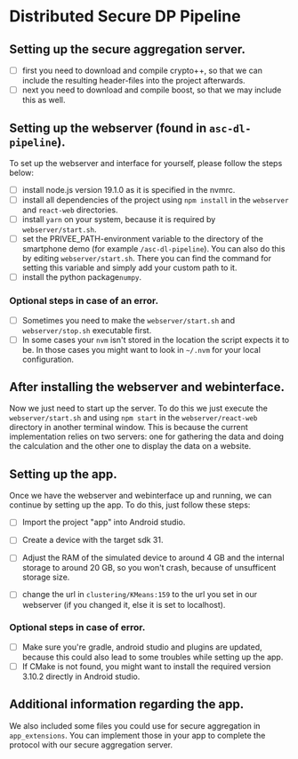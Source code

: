 # Distributed Secure DP Pipeline 

## Setting up the secure aggregation server.
- [ ] first you need to download and compile crypto++, so that we can include the resulting header-files into the project afterwards.
- [ ] next you need to download and compile boost, so that we may include this as well.

## Setting up the webserver (found in `asc-dl-pipeline`).

To set up the webserver and interface for yourself, please follow the steps below:

- [ ] install node.js version 19.1.0 as it is specified in the nvmrc.
- [ ] install all dependencies of the project using `npm install` in the `webserver` and `react-web` directories.
- [ ] install `yarn` on your system, because it is required by `webserver/start.sh`.
- [ ] set the PRIVEE_PATH-environment variable to the directory of the smartphone demo (for example `/asc-dl-pipeline`). You can also do this by editing `webserver/start.sh`. There you can find the command for setting this variable and simply add your custom path to it. 
- [ ] install the python package`numpy`.

### Optional steps in case of an error.
- [ ] Sometimes you need to make the `webserver/start.sh` and `webserver/stop.sh` executable first.
- [ ] In some cases your `nvm` isn't stored in the location the script expects it to be. In those cases you might want to look in `~/.nvm` for your local configuration.

## After installing the webserver and webinterface.

Now we just need to start up the server. To do this we just execute the `webserver/start.sh` and using `npm start` in the `webserver/react-web` directory in another terminal window. This is because the current implementation relies on two servers: one for gathering the data and doing the calculation and the other one to display the data on a website.

## Setting up the app.

Once we have the webserver and webinterface up and running, we can continue by setting up the app. To do this, just follow these steps:

- [ ] Import the project "app" into Android studio.
- [ ] Create a device with the target sdk 31.
- [ ] Adjust the RAM of the simulated device to around 4 GB and the internal storage to around 20 GB, so you won't crash, because of unsufficent storage size.
- [ ] change the url in `clustering/KMeans:159` to the url you set in our webserver (if you changed it, else it is set to localhost).


### Optional steps in case of error.

- [ ] Make sure you're gradle, android studio and plugins are updated, because this could also lead to some troubles while setting up the app. 
- [ ] If CMake is not found, you might want to install the required version 3.10.2 directly in Android studio.

## Additional information regarding the app.
We also included some files you could use for secure aggregation in `app_extensions`. 
You can implement those in your app to complete the protocol with our secure aggregation server.

